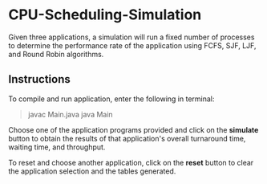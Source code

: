 # CPU-Scheduling-Simulation
Given three applications, a simulation will run a fixed number of processes to determine the performance rate of the application using FCFS, SJF, LJF, and Round Robin algorithms.

## Instructions
To compile and run application, enter the following in terminal:
> javac Main.java
> java Main

Choose one of the application programs provided and click on the **simulate** button to obtain the results of that application's overall turnaround time, waiting time, and throughput.

To reset and choose another application, click on the  **reset** button to clear the application selection and the tables generated.
